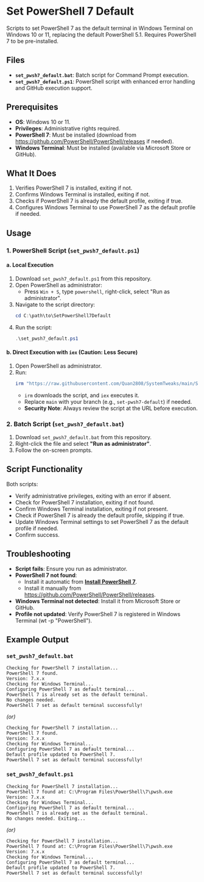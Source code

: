# Set PowerShell 7 Default

Scripts to set PowerShell 7 as the default terminal in Windows Terminal on Windows 10 or 11, replacing the default PowerShell 5.1. Requires PowerShell 7 to be pre-installed.

## Files

- **`set_pwsh7_default.bat`**: Batch script for Command Prompt execution.
- **`set_pwsh7_default.ps1`**: PowerShell script with enhanced error handling and GitHub execution support.

## Prerequisites

- **OS**: Windows 10 or 11.
- **Privileges**: Administrative rights required.
- **PowerShell 7**: Must be installed (download from https://github.com/PowerShell/PowerShell/releases if needed).
- **Windows Terminal**: Must be installed (available via Microsoft Store or GitHub).

## What It Does

1. Verifies PowerShell 7 is installed, exiting if not.
2. Confirms Windows Terminal is installed, exiting if not.
3. Checks if PowerShell 7 is already the default profile, exiting if true.
4. Configures Windows Terminal to use PowerShell 7 as the default profile if needed.

## Usage

### 1. PowerShell Script (`set_pwsh7_default.ps1`)

#### a. Local Execution

1. Download `set_pwsh7_default.ps1` from this repository.
2. Open PowerShell as administrator:
   - Press `Win + S`, type `powershell`, right-click, select "Run as administrator".
3. Navigate to the script directory:
   ```powershell
   cd C:\path\to\SetPowerShell7Default
   ```
4. Run the script:
   ```powershell
   .\set_pwsh7_default.ps1
   ```

#### b. Direct Execution with `iex` (Caution: Less Secure)

1. Open PowerShell as administrator.
2. Run:
   ```powershell
   irm "https://raw.githubusercontent.com/Quan2808/SystemTweaks/main/SetPowerShell7Default/set_pwsh7_default.ps1" | iex
   ```
   - `irm` downloads the script, and `iex` executes it.
   - Replace `main` with your branch (e.g., `set-pwsh7-default`) if needed.
   - **Security Note**: Always review the script at the URL before execution.

### 2. Batch Script (`set_pwsh7_default.bat`)

1. Download `set_pwsh7_default.bat` from this repository.
2. Right-click the file and select **"Run as administrator"**.
3. Follow the on-screen prompts.

## Script Functionality

Both scripts:

- Verify administrative privileges, exiting with an error if absent.
- Check for PowerShell 7 installation, exiting if not found.
- Confirm Windows Terminal installation, exiting if not present.
- Check if PowerShell 7 is already the default profile, skipping if true.
- Update Windows Terminal settings to set PowerShell 7 as the default profile if needed.
- Confirm success.

## Troubleshooting

- **Script fails**: Ensure you run as administrator.
- **PowerShell 7 not found**:
  - Install it automatic from **[Install PowerShell 7](InstallPowerShell7/README.md)**.
  - Install it manually from https://github.com/PowerShell/PowerShell/releases.
- **Windows Terminal not detected**: Install it from Microsoft Store or GitHub.
- **Profile not updated**: Verify PowerShell 7 is registered in Windows Terminal (wt -p "PowerShell").

## Example Output

### `set_pwsh7_default.bat`

```
Checking for PowerShell 7 installation...
PowerShell 7 found.
Version: 7.x.x
Checking for Windows Terminal...
Configuring PowerShell 7 as default terminal...
PowerShell 7 is already set as the default terminal.
No changes needed.
PowerShell 7 set as default terminal successfully!
```

_(or)_

```
Checking for PowerShell 7 installation...
PowerShell 7 found.
Version: 7.x.x
Checking for Windows Terminal...
Configuring PowerShell 7 as default terminal...
Default profile updated to PowerShell 7.
PowerShell 7 set as default terminal successfully!
```

### `set_pwsh7_default.ps1`

```
Checking for PowerShell 7 installation...
PowerShell 7 found at: C:\Program Files\PowerShell\7\pwsh.exe
Version: 7.x.x
Checking for Windows Terminal...
Configuring PowerShell 7 as default terminal...
PowerShell 7 is already set as the default terminal.
No changes needed. Exiting...
```

_(or)_

```
Checking for PowerShell 7 installation...
PowerShell 7 found at: C:\Program Files\PowerShell\7\pwsh.exe
Version: 7.x.x
Checking for Windows Terminal...
Configuring PowerShell 7 as default terminal...
Default profile updated to PowerShell 7.
PowerShell 7 set as default terminal successfully!
```
